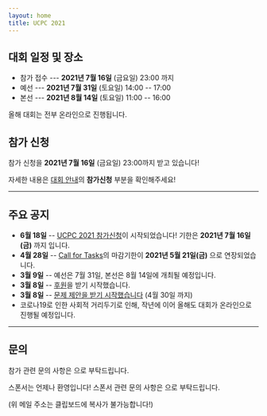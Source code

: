 ```yaml
---
layout: home
title: UCPC 2021
---
```


## 대회 일정 및 장소

 * 참가 접수 --- **2021년 7월 16일** (금요일) 23:00 까지
 * 예선 --- **2021년 7월 31일** (토요일) 14:00 -- 17:00
 * 본선 --- **2021년 8월 14일** (토요일) 11:00 -- 16:00

올해 대회는 전부 온라인으로 진행됩니다.

## 참가 신청

참가 신청을 **2021년 7월 16일** (금요일) 23:00까지 받고 있습니다!

자세한 내용은 [대회 안내](https://ucpc.me/about)의 **참가신청** 부분을 확인해주세요!

---

## 주요 공지

- **6월 18일** -- [UCPC 2021 참가신청](https://ucpc.me/about/)이 시작되었습니다! 기한은 **2021년 7월 16일(금)** 까지 입니다.
- **4월 28일** -- [Call for Tasks](https://ucpc.me/tasks/)의 마감기한이 **2021년 5월 21일(금)** 으로 연장되었습니다.
- **3월 9일** -- 예선은 7월 31일, 본선은 8월 14일에 개최될 예정입니다.
- **3월 8일** -- [후원](https://ucpc.me/sponsor/)을 받기 시작했습니다.
- **3월 8일** -- [문제 제안을 받기 시작했습니다](https://ucpc.me/tasks/) (4월 30일 까지)
- 코로나19로 인한 사회적 거리두기로 인해, 작년에 이어 올해도 대회가 온라인으로 진행될 예정입니다.

---

## 문의

참가 관련 문의 사항은 <a href="#" class="mail-address" data-name="contact" data-domain="ucpc" data-tld="me" onclick="window.location.href = 'mailto:' + this.dataset.name + '@' + this.dataset.domain + '.' + this.dataset.tld"></a>으로 부탁드립니다.

스폰서는 언제나 환영입니다! 스폰서 관련 문의 사항은 <a href="#" class="mail-address" data-name="sponsor" data-domain="ucpc" data-tld="me" onclick="window.location.href = 'mailto:' + this.dataset.name + '@' + this.dataset.domain + '.' + this.dataset.tld"></a>으로 부탁드립니다.

(위 메일 주소는 클립보드에 복사가 불가능합니다!)
